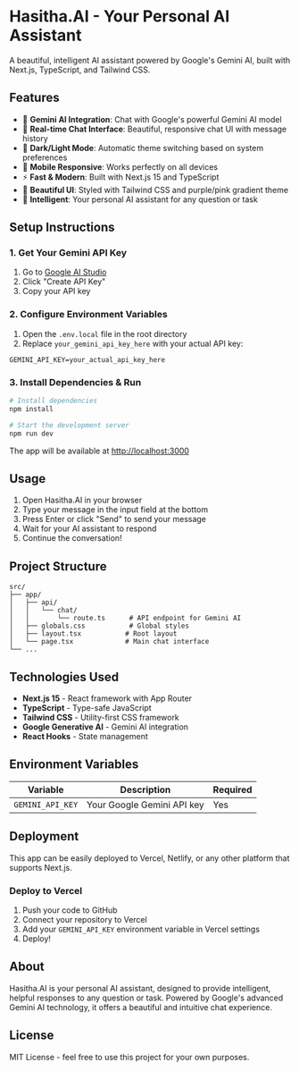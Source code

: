 # Hasitha.AI - Your Personal AI Assistant

A beautiful, intelligent AI assistant powered by Google's Gemini AI, built with Next.js, TypeScript, and Tailwind CSS.

## Features

- 🤖 **Gemini AI Integration**: Chat with Google's powerful Gemini AI model
- 💬 **Real-time Chat Interface**: Beautiful, responsive chat UI with message history
- 🌙 **Dark/Light Mode**: Automatic theme switching based on system preferences
- 📱 **Mobile Responsive**: Works perfectly on all devices
- ⚡ **Fast & Modern**: Built with Next.js 15 and TypeScript
- 🎨 **Beautiful UI**: Styled with Tailwind CSS and purple/pink gradient theme
- 🧠 **Intelligent**: Your personal AI assistant for any question or task

## Setup Instructions

### 1. Get Your Gemini API Key

1. Go to [Google AI Studio](https://aistudio.google.com/app/apikey)
2. Click "Create API Key"
3. Copy your API key

### 2. Configure Environment Variables

1. Open the `.env.local` file in the root directory
2. Replace `your_gemini_api_key_here` with your actual API key:

```env
GEMINI_API_KEY=your_actual_api_key_here
```

### 3. Install Dependencies & Run

```bash
# Install dependencies
npm install

# Start the development server
npm run dev
```

The app will be available at [http://localhost:3000](http://localhost:3000)

## Usage

1. Open Hasitha.AI in your browser
2. Type your message in the input field at the bottom
3. Press Enter or click "Send" to send your message
4. Wait for your AI assistant to respond
5. Continue the conversation!

## Project Structure

```
src/
├── app/
│   ├── api/
│   │   └── chat/
│   │       └── route.ts      # API endpoint for Gemini AI
│   ├── globals.css           # Global styles
│   ├── layout.tsx           # Root layout
│   └── page.tsx             # Main chat interface
└── ...
```

## Technologies Used

- **Next.js 15** - React framework with App Router
- **TypeScript** - Type-safe JavaScript
- **Tailwind CSS** - Utility-first CSS framework
- **Google Generative AI** - Gemini AI integration
- **React Hooks** - State management

## Environment Variables

| Variable | Description | Required |
|----------|-------------|----------|
| `GEMINI_API_KEY` | Your Google Gemini API key | Yes |

## Deployment

This app can be easily deployed to Vercel, Netlify, or any other platform that supports Next.js.

### Deploy to Vercel

1. Push your code to GitHub
2. Connect your repository to Vercel
3. Add your `GEMINI_API_KEY` environment variable in Vercel settings
4. Deploy!

## About

Hasitha.AI is your personal AI assistant, designed to provide intelligent, helpful responses to any question or task. Powered by Google's advanced Gemini AI technology, it offers a beautiful and intuitive chat experience.

## License

MIT License - feel free to use this project for your own purposes.
